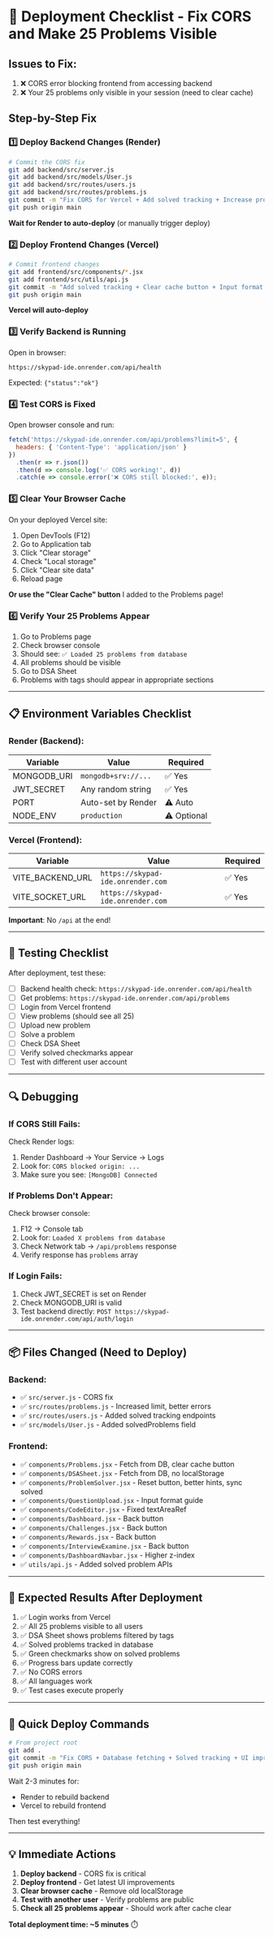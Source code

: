# 🚀 Deployment Checklist - Fix CORS and Make 25 Problems Visible

## Issues to Fix:

1. ❌ CORS error blocking frontend from accessing backend
2. ❌ Your 25 problems only visible in your session (need to clear cache)

## Step-by-Step Fix

### 1️⃣ **Deploy Backend Changes (Render)**

```bash
# Commit the CORS fix
git add backend/src/server.js
git add backend/src/models/User.js
git add backend/src/routes/users.js
git add backend/src/routes/problems.js
git commit -m "Fix CORS for Vercel + Add solved tracking + Increase problem limit"
git push origin main
```

**Wait for Render to auto-deploy** (or manually trigger deploy)

### 2️⃣ **Deploy Frontend Changes (Vercel)**

```bash
# Commit frontend changes
git add frontend/src/components/*.jsx
git add frontend/src/utils/api.js
git commit -m "Add solved tracking + Clear cache button + Input format guides"
git push origin main
```

**Vercel will auto-deploy**

### 3️⃣ **Verify Backend is Running**

Open in browser:
```
https://skypad-ide.onrender.com/api/health
```

Expected: `{"status":"ok"}`

### 4️⃣ **Test CORS is Fixed**

Open browser console and run:
```javascript
fetch('https://skypad-ide.onrender.com/api/problems?limit=5', {
  headers: { 'Content-Type': 'application/json' }
})
  .then(r => r.json())
  .then(d => console.log('✅ CORS working!', d))
  .catch(e => console.error('❌ CORS still blocked:', e));
```

### 5️⃣ **Clear Your Browser Cache**

On your deployed Vercel site:

1. Open DevTools (F12)
2. Go to Application tab
3. Click "Clear storage"
4. Check "Local storage"
5. Click "Clear site data"
6. Reload page

**Or use the "Clear Cache" button** I added to the Problems page!

### 6️⃣ **Verify Your 25 Problems Appear**

1. Go to Problems page
2. Check browser console
3. Should see: `✅ Loaded 25 problems from database`
4. All problems should be visible
5. Go to DSA Sheet
6. Problems with tags should appear in appropriate sections

---

## 📋 Environment Variables Checklist

### Render (Backend):

| Variable | Value | Required |
|----------|-------|----------|
| MONGODB_URI | `mongodb+srv://...` | ✅ Yes |
| JWT_SECRET | Any random string | ✅ Yes |
| PORT | Auto-set by Render | ⚠️ Auto |
| NODE_ENV | `production` | ⚠️ Optional |

### Vercel (Frontend):

| Variable | Value | Required |
|----------|-------|----------|
| VITE_BACKEND_URL | `https://skypad-ide.onrender.com` | ✅ Yes |
| VITE_SOCKET_URL | `https://skypad-ide.onrender.com` | ✅ Yes |

**Important**: No `/api` at the end!

---

## 🧪 Testing Checklist

After deployment, test these:

- [ ] Backend health check: `https://skypad-ide.onrender.com/api/health`
- [ ] Get problems: `https://skypad-ide.onrender.com/api/problems`
- [ ] Login from Vercel frontend
- [ ] View problems (should see all 25)
- [ ] Upload new problem
- [ ] Solve a problem
- [ ] Check DSA Sheet
- [ ] Verify solved checkmarks appear
- [ ] Test with different user account

---

## 🔍 Debugging

### If CORS Still Fails:

Check Render logs:
1. Render Dashboard → Your Service → Logs
2. Look for: `CORS blocked origin: ...`
3. Make sure you see: `[MongoDB] Connected`

### If Problems Don't Appear:

Check browser console:
1. F12 → Console tab
2. Look for: `Loaded X problems from database`
3. Check Network tab → `/api/problems` response
4. Verify response has `problems` array

### If Login Fails:

1. Check JWT_SECRET is set on Render
2. Check MONGODB_URI is valid
3. Test backend directly: `POST https://skypad-ide.onrender.com/api/auth/login`

---

## 📦 Files Changed (Need to Deploy)

### Backend:
- ✅ `src/server.js` - CORS fix
- ✅ `src/routes/problems.js` - Increased limit, better errors
- ✅ `src/routes/users.js` - Added solved tracking endpoints
- ✅ `src/models/User.js` - Added solvedProblems field

### Frontend:
- ✅ `components/Problems.jsx` - Fetch from DB, clear cache button
- ✅ `components/DSASheet.jsx` - Fetch from DB, no localStorage
- ✅ `components/ProblemSolver.jsx` - Reset button, better hints, sync solved
- ✅ `components/QuestionUpload.jsx` - Input format guide
- ✅ `components/CodeEditor.jsx` - Fixed textAreaRef
- ✅ `components/Dashboard.jsx` - Back button
- ✅ `components/Challenges.jsx` - Back button
- ✅ `components/Rewards.jsx` - Back button
- ✅ `components/InterviewExamine.jsx` - Back button
- ✅ `components/DashboardNavbar.jsx` - Higher z-index
- ✅ `utils/api.js` - Added solved problem APIs

---

## 🎯 Expected Results After Deployment

1. ✅ Login works from Vercel
2. ✅ All 25 problems visible to all users
3. ✅ DSA Sheet shows problems filtered by tags
4. ✅ Solved problems tracked in database
5. ✅ Green checkmarks show on solved problems
6. ✅ Progress bars update correctly
7. ✅ No CORS errors
8. ✅ All languages work
9. ✅ Test cases execute properly

---

## 🚨 Quick Deploy Commands

```bash
# From project root
git add .
git commit -m "Fix CORS + Database fetching + Solved tracking + UI improvements"
git push origin main
```

Wait 2-3 minutes for:
- Render to rebuild backend
- Vercel to rebuild frontend

Then test everything!

---

## 💡 Immediate Actions

1. **Deploy backend** - CORS fix is critical
2. **Deploy frontend** - Get latest UI improvements
3. **Clear browser cache** - Remove old localStorage
4. **Test with another user** - Verify problems are public
5. **Check all 25 problems appear** - Should work after cache clear

**Total deployment time: ~5 minutes** ⏱️

